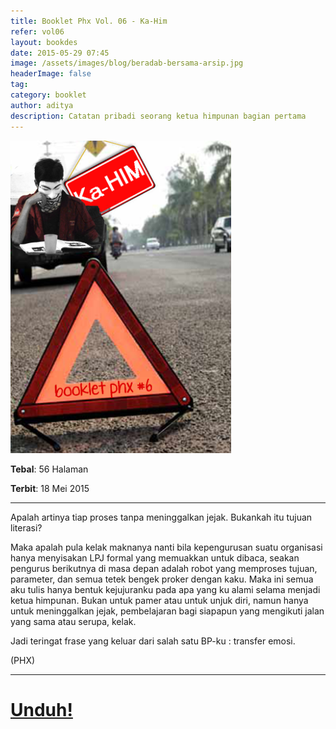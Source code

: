 ```yaml
---
title: Booklet Phx Vol. 06 - Ka-Him
refer: vol06
layout: bookdes
date: 2015-05-29 07:45
image: /assets/images/blog/beradab-bersama-arsip.jpg
headerImage: false
tag:
category: booklet
author: aditya
description: Catatan pribadi seorang ketua himpunan bagian pertama
---
```


<img class="image" src="/assets/images/cover/booklet6.jpg" alt="__" height="500px">

__Tebal__: 56 Halaman

__Terbit__: 18 Mei 2015

***

Apalah artinya tiap proses tanpa meninggalkan jejak. Bukankah itu tujuan literasi?

Maka apalah pula kelak maknanya nanti bila kepengurusan suatu organisasi hanya menyisakan LPJ formal yang memuakkan untuk dibaca, seakan pengurus berikutnya di masa depan adalah robot yang memproses tujuan, parameter, dan semua tetek bengek proker dengan kaku. Maka ini semua aku tulis hanya bentuk kejujuranku pada apa yang ku alami selama menjadi ketua himpunan. Bukan untuk pamer atau untuk unjuk diri, namun hanya untuk meninggalkan jejak, pembelajaran bagi siapapun yang mengikuti jalan yang sama atau serupa, kelak.

Jadi teringat frase yang keluar dari salah satu BP-ku : transfer emosi. 

(PHX)

***

# [Unduh!][akses]

[akses]: https://issuu.com/Aditya-FiniarelPhoenix/docs/_6_ka-him